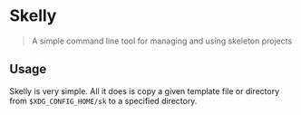 # Skelly
> A simple command line tool for managing and using skeleton projects

## Usage
Skelly is very simple. All it does is copy a given template file or directory from `$XDG_CONFIG_HOME/sk` to a specified directory.

